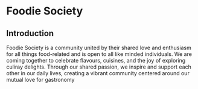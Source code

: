# Foodie Society

## Introduction
Foodie Society is a community united by their shared love and enthusiasm for all things food-related and is open to all like minded individuals.
We are coming together to celebrate flavours, cuisines, and the joy of exploring culiray delights. 
Through our shared passion, we inspire and support each other in our daily lives, creating a vibrant community centered around our mutual love for gastronomy